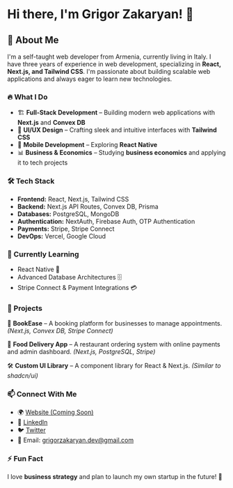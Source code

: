 # Hi there, I'm Grigor Zakaryan! 👋

## 🚀 About Me
I'm a self-taught web developer from Armenia, currently living in Italy. I have three years of experience in web development, specializing in **React, Next.js, and Tailwind CSS**. I'm passionate about building scalable web applications and always eager to learn new technologies.

### 🔥 What I Do
- 🏗️ **Full-Stack Development** – Building modern web applications with **Next.js** and **Convex DB**
- 🎨 **UI/UX Design** – Crafting sleek and intuitive interfaces with **Tailwind CSS**
- 📱 **Mobile Development** – Exploring **React Native**
- 📊 **Business & Economics** – Studying **business economics** and applying it to tech projects

### 🛠️ Tech Stack
- **Frontend:** React, Next.js, Tailwind CSS
- **Backend:** Next.js API Routes, Convex DB, Prisma
- **Databases:** PostgreSQL, MongoDB
- **Authentication:** NextAuth, Firebase Auth, OTP Authentication
- **Payments:** Stripe, Stripe Connect
- **DevOps:** Vercel, Google Cloud

### 🌱 Currently Learning
- React Native 📱
- Advanced Database Architectures 🗄️
- Stripe Connect & Payment Integrations 💳

### 💼 Projects
🚀 **BookEase** – A booking platform for businesses to manage appointments. *(Next.js, Convex DB, Stripe Connect)*

🍔 **Food Delivery App** – A restaurant ordering system with online payments and admin dashboard. *(Next.js, PostgreSQL, Stripe)*

🛠️ **Custom UI Library** – A component library for React & Next.js. *(Similar to shadcn/ui)*

### 📫 Connect With Me
- 🌍 [Website (Coming Soon)]()
- 💼 [LinkedIn](https://www.linkedin.com/in/grigor-zakaryan)
- 🐦 [Twitter](https://twitter.com/yourhandle)
- 📧 Email: grigorzakaryan.dev@gmail.com

### ⚡ Fun Fact
I love **business strategy** and plan to launch my own startup in the future! 🚀
